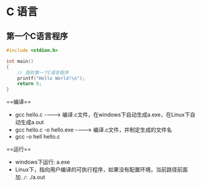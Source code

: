 # C 语言

## 第一个C语言程序

```c
#include <stdion.h>

int main()
{
    // 我的第一个C语言程序
    printf("Hello World!\n");
    return 0;
}
```

==编译==

- gcc hello.c	----> 编译.c文件，在windows下自动生成a.exe，在Linux下自动生成a.out
- gcc hello.c -o hello.exe    ----> 编译.c文件，并制定生成的文件名
- gcc -o hell hello.c

==运行==

* windows下运行: a.exe
* Linux下，指向用户编译的可执行程序，如果没有配置环境，当前路径前面加`./`: ./a.out